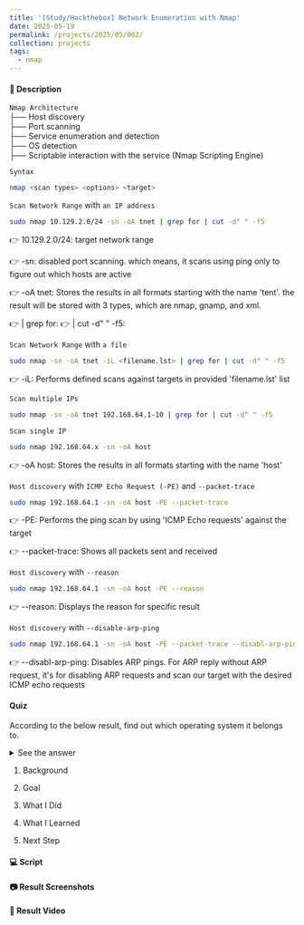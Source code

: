 ```yaml
---
title: '[Study/Hackthebox] Network Enumeration with Nmap'
date: 2025-05-19
permalink: /projects/2025/05/002/
collection: projects
tags:
  - nmap
---
```


#### 📝 Description
<p style="font-size: smaller"></p>

`Nmap Architecture`\
├── Host discovery\
├── Port scanning\
├── Service enumeration and detection\
├── OS detection\
├── Scriptable interaction with the  service (Nmap Scripting Engine)

`Syntax`
```bash
nmap <scan types> <options> <target>
```

`Scan Network Range` with `an IP address`
```bash
sudo nmap 10.129.2.0/24 -sn -oA tnet | grep for | cut -d" " -f5
```
👉 10.129.2.0/24: target network range

👉 -sn: disabled port scanning. which means, it scans using ping only to figure out which hosts are active

👉 -oA tnet: Stores the results in all formats starting with the name 'tent'. the result will be stored with 3 types, which are nmap, gnamp, and xml.

👉 | grep for:
👉 | cut -d" " -f5:

`Scan Network Range` with `a file`
```bash
sudo nmap -sn -oA tnet -iL <filename.lst> | grep for | cut -d" " -f5
```
👉 -iL: Performs defined scans against targets in provided 'filename.lst' list

`Scan multiple IPs`
```bash
sudo nmap -sn -oA tnet 192.168.64.1-10 | grep for | cut -d" " -f5
```

`Scan single IP`
```bash
sudo nmap 192.168.64.x -sn -oA host
```
👉 -oA host: Stores the results in all formats starting with the name 'host'

`Host discovery` with `ICMP Echo Request (-PE)` and `--packet-trace`
```bash
sudo nmap 192.168.64.1 -sn -oA host -PE --packet-trace
```
👉 -PE: Performs the ping scan by using 'ICMP Echo requests' against the target

👉 --packet-trace: Shows all packets sent and received

`Host discovery` with `--reason`
```bash
sudo nmap 192.168.64.1 -sn -oA host -PE --reason
```
👉 --reason: Displays the reason for specific result

`Host discovery` with `--disable-arp-ping`
```bash
sudo nmap 192.168.64.1 -sn -oA host -PE --packet-trace --disabl-arp-ping
```
👉 --disabl-arp-ping: Disables ARP pings. For ARP reply without ARP request, it's for disabling ARP requests and scan our target with the desired ICMP echo requests

#### Quiz
According to the below result, find out which operating system it belongs to.
<details>
<summary>See the answer</summary>

✅ Answer: `Windows`

Each OS contains their unique TTL values. From these values, we can assume the target's OS.

| OS         | Default TTL value      | Note                         |
|------------------|------------------|------------------------------|
| **Windows**      | `128`            | 거의 모든 Windows 버전 공통        |
| **Linux**        | `64`             | Ubuntu, CentOS, Kali 등 대부분 |
| **macOS**        | `64`             | BSD 기반                     |
| **Android**      | `64`             | 리눅스 커널 기반                  |
| **iOS**          | `64`             | macOS와 동일 커널               |
| **Cisco 장비**   | `255`            | 스위치/라우터 장비                 |
| **Juniper**      | `64` 또는 `128`   | 장비 설정에 따라 다름               |
| **Solaris**      | `255`            | 오래된 Unix 시스템               |
| **FreeBSD**      | `64`             | macOS와 유사                  |
</details>

1. Background

2. Goal

3. What I Did

4. What I Learned

5. Next Step


#### 💻 Script

#### 📷 Result Screenshots

#### 🎥 Result Video